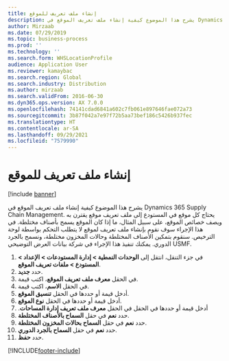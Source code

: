 ```yaml
---
title: إنشاء ملف تعريف للموقع
description: يشرح هذا الموضوع كيفية إنشاء ملف تعريف الموقع في Dynamics 365 Supply Chain Management.
author: Mirzaab
ms.date: 07/29/2019
ms.topic: business-process
ms.prod: ''
ms.technology: ''
ms.search.form: WHSLocationProfile
audience: Application User
ms.reviewer: kamaybac
ms.search.region: Global
ms.search.industry: Distribution
ms.author: mirzaab
ms.search.validFrom: 2016-06-30
ms.dyn365.ops.version: AX 7.0.0
ms.openlocfilehash: 74141cdad6841a602c7fb061e897646fae072a73
ms.sourcegitcommit: 3b87f042a7e97f72b5aa73bef186c5426b937fec
ms.translationtype: HT
ms.contentlocale: ar-SA
ms.lasthandoff: 09/29/2021
ms.locfileid: "7579990"
---
```

# <a name="create-a-location-profile"></a>إنشاء ملف تعريف للموقع

[!include [banner](../../includes/banner.md)]

يشرح هذا الموضوع كيفية إنشاء ملف تعريف الموقع في Dynamics 365 Supply Chain Management. يحتاج كل موقع في المستودع إلى ملف تعريف موقع يقترن به ويصف خصائص الموقع، على سبيل المثال، ما إذا كان الموقع يسمح بأصناف مختلطة. في هذا الإجراء سوف نقوم بإنشاء ملف تعريف لموقع لا يتطلب التحكم بواسطة لوحة الترخيص‬. سنقوم بتمكين الأصناف المختلطة وحالات المخزون مختلطة، ونسمح بالجرد الدوري. يمكنك تنفيذ هذا الإجراء في شركة بيانات العرض التوضيحي USMF.


1. في جزء التنقل، انتقل إلى **الوحدات النمطية > إدارة المستودعات > الإعداد > المستودع > ملفات تعريف الموقع**.
2. حدد **جديد**.
3. في الحقل **معرف ملف تعريف الموقع**، اكتب قيمة.
4. في الحقل **الاسم**، اكتب قيمة.
5. أدخل قيمة أو حددها في الحقل **تنسيق الموقع**.
6. أدخل قيمة أو حددها في الحقل **نوع الموقع‬**.
7. أدخل قيمة أو حددها في الحقل في الحقل **‏‫‏‫معرف ملف تعريف إدارة المساحات‬**.
8. حدد **نعم** في حقل **السماح بالأصناف المختلطة**.
9. حدد **نعم** في حقل **السماح بحالات المخزون المختلطة**.
10. حدد **نعم** في حقل **السماح بالجرد الدوري**.
11. حدد **حفظ**.



[!INCLUDE[footer-include](../../../includes/footer-banner.md)]